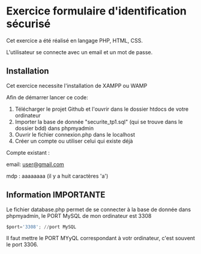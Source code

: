# Exercice formulaire d'identification sécurisé

Cet exercice a été réalisé en langage PHP, HTML, CSS. 

L'utilisateur se connecte avec un email et un mot de passe.

## Installation

Cet exercice necessite l'installation de XAMPP ou WAMP

Afin de démarrer lancer ce code:

1. Télécharger le projet Github et l'ouvrir dans le dossier htdocs de votre ordinateur
2. Importer la base de donnée "securite_tp1.sql" (qui se trouve dans le dossier bdd) dans phpmyadmin
3. Ouvrir le fichier connexion.php dans le localhost
4. Créer un compte ou utiliser celui qui existe déjà

Compte existant :

email: user@gmail.com

mdp  : aaaaaaaa  (il y a huit caractères 'a')

## Information IMPORTANTE

Le fichier database.php permet de se connecter à la base de donnée dans phpmyadmin, le PORT MySQL de mon ordinateur est 3308

```python
$port='3308'; //port MySQL
```

Il faut mettre le PORT MYyQL correspondant à votr ordinateur, c'est souvent le port 3306.
